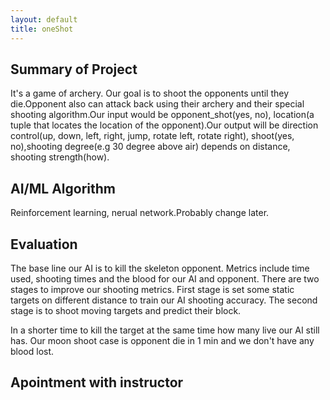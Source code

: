 ```yaml
---
layout: default
title: oneShot
---
```


## Summary of Project
It's a game of archery. Our goal is to shoot the opponents until they die.Opponent also can attack back using their archery and their special shooting algorithm.Our input would be opponent_shot(yes, no), location(a tuple that locates the location of the opponent).Our output will be direction control(up, down, left, right, jump, rotate left, rotate right), shoot(yes, no),shooting degree(e.g 30 degree above air) depends on distance, shooting strength(how).


## AI/ML Algorithm
Reinforcement learning, nerual network.Probably change later.


## Evaluation
The base line our AI is to kill the skeleton opponent. Metrics include time used, shooting times and the blood for our AI and opponent. There are two stages to improve our shooting metrics. First stage is set some static targets on different distance to train our AI shooting accuracy. The second stage is to shoot moving targets and predict their block.

In a shorter time to kill the target at the same time how many live our AI still has. Our moon shoot case is opponent die in 1 min and we don't have any blood lost.


## Apointment with instructor
